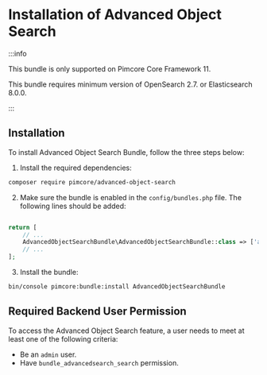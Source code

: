 # Installation of Advanced Object Search

:::info

This bundle is only supported on Pimcore Core Framework 11.

This bundle requires minimum version of OpenSearch 2.7. or Elasticsearch 8.0.0.

:::

## Installation

To install Advanced Object Search Bundle, follow the three steps below:

1. Install the required dependencies:
```bash
composer require pimcore/advanced-object-search
```

2. Make sure the bundle is enabled in the `config/bundles.php` file. The following lines should be added:

```php

return [
    // ...
    AdvancedObjectSearchBundle\AdvancedObjectSearchBundle::class => ['all' => true],
    // ...
];
```

3. Install the bundle:

```bash
bin/console pimcore:bundle:install AdvancedObjectSearchBundle
```

## Required Backend User Permission
To access the Advanced Object Search feature, a user needs to meet at least one of the following criteria:
* Be an `admin` user.
* Have `bundle_advancedsearch_search` permission.